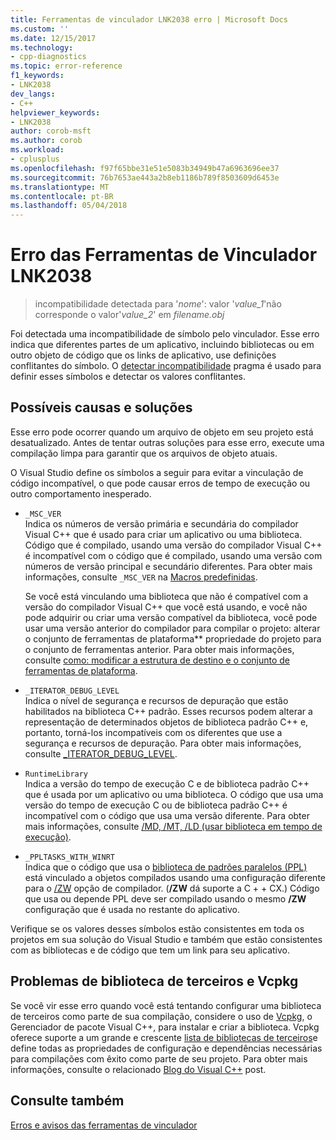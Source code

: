 ```yaml
---
title: Ferramentas de vinculador LNK2038 erro | Microsoft Docs
ms.custom: ''
ms.date: 12/15/2017
ms.technology:
- cpp-diagnostics
ms.topic: error-reference
f1_keywords:
- LNK2038
dev_langs:
- C++
helpviewer_keywords:
- LNK2038
author: corob-msft
ms.author: corob
ms.workload:
- cplusplus
ms.openlocfilehash: f97f65bbe31e51e5083b34949b47a6963696ee37
ms.sourcegitcommit: 76b7653ae443a2b8eb1186b789f8503609d6453e
ms.translationtype: MT
ms.contentlocale: pt-BR
ms.lasthandoff: 05/04/2018
---
```

# <a name="linker-tools-error-lnk2038"></a>Erro das Ferramentas de Vinculador LNK2038

> incompatibilidade detectada para '*nome*': valor '*value_1*'não corresponde o valor'*value_2*' em *filename.obj*

Foi detectada uma incompatibilidade de símbolo pelo vinculador. Esse erro indica que diferentes partes de um aplicativo, incluindo bibliotecas ou em outro objeto de código que os links de aplicativo, use definições conflitantes do símbolo. O [detectar incompatibilidade](../../preprocessor/detect-mismatch.md) pragma é usado para definir esses símbolos e detectar os valores conflitantes.

## <a name="possible-causes-and-solutions"></a>Possíveis causas e soluções

Esse erro pode ocorrer quando um arquivo de objeto em seu projeto está desatualizado. Antes de tentar outras soluções para esse erro, execute uma compilação limpa para garantir que os arquivos de objeto atuais.

O Visual Studio define os símbolos a seguir para evitar a vinculação de código incompatível, o que pode causar erros de tempo de execução ou outro comportamento inesperado.

- `_MSC_VER`  
   Indica os números de versão primária e secundária do compilador Visual C++ que é usado para criar um aplicativo ou uma biblioteca. Código que é compilado, usando uma versão do compilador Visual C++ é incompatível com o código que é compilado, usando uma versão com números de versão principal e secundário diferentes. Para obter mais informações, consulte `_MSC_VER` na [Macros predefinidas](../../preprocessor/predefined-macros.md).

   Se você está vinculando uma biblioteca que não é compatível com a versão do compilador Visual C++ que você está usando, e você não pode adquirir ou criar uma versão compatível da biblioteca, você pode usar uma versão anterior do compilador para compilar o projeto: alterar o <C1/>conjunto de ferramentas de plataforma** propriedade do projeto para o conjunto de ferramentas anterior. Para obter mais informações, consulte [como: modificar a estrutura de destino e o conjunto de ferramentas de plataforma](../../build/how-to-modify-the-target-framework-and-platform-toolset.md).

- `_ITERATOR_DEBUG_LEVEL`  
   Indica o nível de segurança e recursos de depuração que estão habilitados na biblioteca C++ padrão. Esses recursos podem alterar a representação de determinados objetos de biblioteca padrão C++ e, portanto, torná-los incompatíveis com os diferentes que use a segurança e recursos de depuração. Para obter mais informações, consulte [_ITERATOR_DEBUG_LEVEL](../../standard-library/iterator-debug-level.md).

- `RuntimeLibrary`  
   Indica a versão do tempo de execução C e de biblioteca padrão C++ que é usada por um aplicativo ou uma biblioteca. O código que usa uma versão do tempo de execução C ou de biblioteca padrão C++ é incompatível com o código que usa uma versão diferente. Para obter mais informações, consulte [/MD, /MT, /LD (usar biblioteca em tempo de execução)](../../build/reference/md-mt-ld-use-run-time-library.md).

- `_PPLTASKS_WITH_WINRT`  
   Indica que o código que usa o [biblioteca de padrões paralelos (PPL)](../../parallel/concrt/parallel-patterns-library-ppl.md) está vinculado a objetos compilados usando uma configuração diferente para o [/ZW](../../build/reference/zw-windows-runtime-compilation.md) opção de compilador. (**/ZW** dá suporte a C + + CX.) Código que usa ou depende PPL deve ser compilado usando o mesmo **/ZW** configuração que é usada no restante do aplicativo.

Verifique se os valores desses símbolos estão consistentes em toda os projetos em sua solução do Visual Studio e também que estão consistentes com as bibliotecas e de código que tem um link para seu aplicativo.

## <a name="third-party-library-issues-and-vcpkg"></a>Problemas de biblioteca de terceiros e Vcpkg

Se você vir esse erro quando você está tentando configurar uma biblioteca de terceiros como parte de sua compilação, considere o uso de [Vcpkg](../../vcpkg.md), o Gerenciador de pacote Visual C++, para instalar e criar a biblioteca. Vcpkg oferece suporte a um grande e crescente [lista de bibliotecas de terceiros](https://github.com/Microsoft/vcpkg/tree/master/ports)e define todas as propriedades de configuração e dependências necessárias para compilações com êxito como parte de seu projeto. Para obter mais informações, consulte o relacionado [Blog do Visual C++](https://blogs.msdn.microsoft.com/vcblog/2016/09/19/vcpkg-a-tool-to-acquire-and-build-c-open-source-libraries-on-windows/) post.

## <a name="see-also"></a>Consulte também

[Erros e avisos das ferramentas de vinculador](../../error-messages/tool-errors/linker-tools-errors-and-warnings.md)